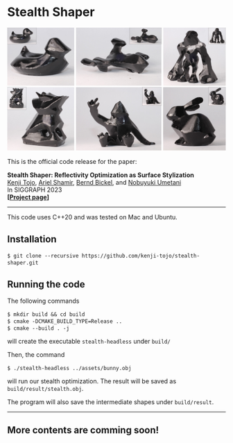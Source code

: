 # Stealth Shaper

![](thumbnail.jpg)

This is the official code release for the paper:

**Stealth Shaper: Reflectivity Optimization as Surface Stylization**\
[Kenji Tojo](https://kenji-tojo.github.io/), [Ariel Shamir](https://faculty.runi.ac.il/arik/site/index.asp), [Bernd Bickel](http://berndbickel.com/about-me), and [Nobuyuki Umetani](https://cgenglab.github.io/en/authors/admin/)\
In SIGGRAPH 2023\
**[[Project page](https://kenji-tojo.github.io/publications/stealthshaper/)]**

---
This code uses C++20 and was tested on Mac and Ubuntu.

## Installation
```
$ git clone --recursive https://github.com/kenji-tojo/stealth-shaper.git
```

## Running the code
The following commands
```
$ mkdir build && cd build
$ cmake -DCMAKE_BUILD_TYPE=Release ..
$ cmake --build . -j
```
will create the executable ```stealth-headless``` under ```build/```


Then, the command
```
$ ./stealth-headless ../assets/bunny.obj
```
will run our stealth optimization. The result will be saved as ```build/result/stealth.obj```.

The program will also save the intermediate shapes under ```build/result```.

---
## More contents are comming soon!